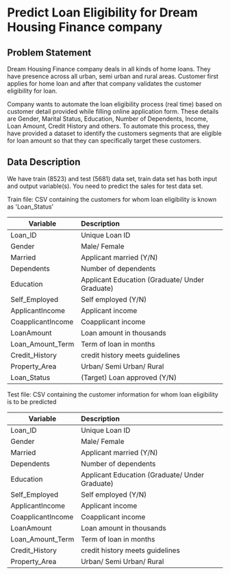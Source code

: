 # Predict Loan Eligibility for Dream Housing Finance company

## Problem Statement

Dream Housing Finance company deals in all kinds of home loans. They have presence across all urban, semi urban and rural areas. Customer first applies for home loan and after that company validates the customer eligibility for loan.

Company wants to automate the loan eligibility process (real time) based on customer detail provided while filling online application form. These details are Gender, Marital Status, Education, Number of Dependents, Income, Loan Amount, Credit History and others. To automate this process, they have provided a dataset to identify the customers segments that are eligible for loan amount so that they can specifically target these customers. 

## Data Description 

We have train (8523) and test (5681) data set, train data set has both input and output variable(s). You need to predict the sales for test data set.



Train file: CSV containing the customers for whom loan eligibility is known as 'Loan_Status'

| Variable	| Description | 
|----------------|:--------------------|
| Loan_ID|	Unique Loan ID|
|Gender	|Male/ Female|
|Married|	Applicant married (Y/N)|
|Dependents	|Number of dependents|
|Education|	Applicant Education (Graduate/ Under Graduate)|
|Self_Employed	|Self employed (Y/N)|
|ApplicantIncome	|Applicant income|
|CoapplicantIncome|	Coapplicant income|
|LoanAmount|	Loan amount in thousands
|Loan_Amount_Term	|Term of loan in months|
|Credit_History	|credit history meets guidelines|
|Property_Area	|Urban/ Semi Urban/ Rural|
|Loan_Status	|(Target) Loan approved (Y/N)|
 

Test file: CSV containing the customer information for whom loan eligibility is to be predicted

|Variable	|Description|
|------------|:-----------|
| Loan_ID|	Unique Loan ID|
|Gender	|Male/ Female|
|Married|	Applicant married (Y/N)|
|Dependents	|Number of dependents|
|Education|	Applicant Education (Graduate/ Under Graduate)|
|Self_Employed	|Self employed (Y/N)|
|ApplicantIncome	|Applicant income|
|CoapplicantIncome|	Coapplicant income|
|LoanAmount|	Loan amount in thousands
|Loan_Amount_Term	|Term of loan in months|
|Credit_History	|credit history meets guidelines|
|Property_Area	|Urban/ Semi Urban/ Rural|
